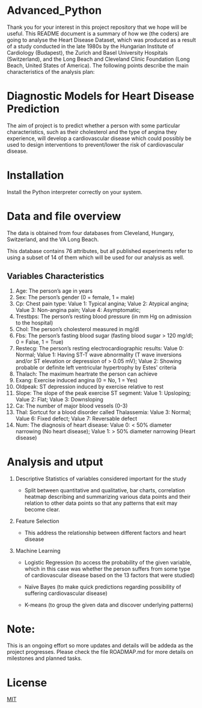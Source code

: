# Advanced_Python

Thank you for your interest in this project repository that we hope will be useful. This README document is a summary of how we (the coders) are going to analyse the Heart Disease Dataset, which was produced as a result of a study conducted in the late 1980s by the Hungarian Institute of Cardiology (Budapest), the Zurich and Basel University Hospitals (Switzerland), and the Long Beach and Cleveland Clinic Foundation (Long Beach, United States of America). The following points describe the main characteristics of the analysis plan:

# Diagnostic Models for Heart Disease Prediction

The aim of project is to predict whether a person with some particular characteristics, such as their cholesterol and the type of angina they experience, will develop a cardiovascular disease which could possibly be used to design interventions to prevent/lower the risk of cardiovascular disease.

# Installation

Install the Python interpreter correctly on your system.

# Data and file overview
The data is obtained from four databases from Cleveland, Hungary, Switzerland, and the VA Long Beach.

This database contains 76 attributes, but all published experiments refer to using a subset of 14 of them which will be used for our analysis as well.

## Variables Characteristics
1. Age: The person’s age in years
2. Sex: The person’s gender (0 = female, 1 = male)
3. Cp: Chest pain type: 
   Value 1: Typical angina;
   Value 2: Atypical angina;
   Value 3: Non-angina pain;
   Value 4: Asymptomatic;
4. Trestbps: The person’s resting blood pressure (in mm Hg on admission to the hospital)
5. Chol: The person’s cholesterol measured in mg/dl
6. Fbs: The person’s fasting blood sugar (fasting blood sugar > 120 mg/dl; 0 = False, 1 = True)
7. Restecg: The person’s resting electrocardiographic results:
   Value 0: Normal;
   Value 1: Having ST-T wave abnormality (T wave inversions and/or ST elevation or depression of > 0.05 mV);
   Value 2: Showing probable or definite left ventricular hypertrophy by Estes' criteria
8. Thalach: The maximum heartrate the person can achieve
9. Exang: Exercise induced angina (0 = No, 1 = Yes)
10. Oldpeak: ST depression induced by exercise relative to rest
11. Slope: The slope of the peak exercise ST segment:
 Value 1: Upsloping;
 Value 2: Flat;
 Value 3: Downsloping
12. Ca: The number of major blood vessels (0-3)
13. Thal: Sortcut for a blood disorder called Thalassemia:
 Value 3: Normal;
 Value 6: Fixed defect;
 Value 7: Reversable defect
14. Num: The diagnosis of heart disease:
 Value 0: < 50% diameter narrowing (No heart disease);
 Value 1: > 50% diameter narrowing (Heart disease)

# Analysis and utput
1. Descriptive Statistics of variables considered important for the study

   - Split  between quantitative and qualitative, bar charts, correlation heatmap describing and summarizing various data points and their relation to other data points so that any patterns that exit may become clear.

2. Feature Selection

   - This address the relationship between different factors and heart disease

3. Machine Learning

   - Logistic Regression (to access the probability of the given variable, which in this case was whether the person suffers from some type of cardiovascular disease based on the 13 factors that were studied) 

   - Naïve Bayes (to make quick predictions regarding possibility of suffering cardiovascular disease)

   - K-means (to group the given data and discover underlying patterns)

# Note:
This is an ongoing effort so more updates and details will be addeda as the project progresses. Please check the file ROADMAP.md for more details on milestones and planned tasks.

# License

[MIT](https://choosealicense.com/licenses/mit/)
